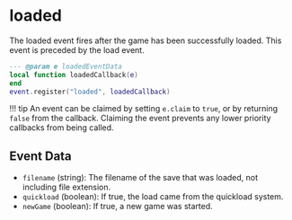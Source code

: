 # loaded

The loaded event fires after the game has been successfully loaded. This event is preceded by the load event.

```lua
--- @param e loadedEventData
local function loadedCallback(e)
end
event.register("loaded", loadedCallback)
```

!!! tip
	An event can be claimed by setting `e.claim` to `true`, or by returning `false` from the callback. Claiming the event prevents any lower priority callbacks from being called.

## Event Data

* `filename` (string): The filename of the save that was loaded, not including file extension.
* `quickload` (boolean): If true, the load came from the quickload system.
* `newGame` (boolean): If true, a new game was started.

